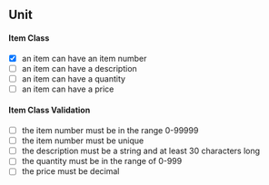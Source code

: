 ## Unit
#### Item Class
- [x] an item can have an item number
- [ ] an item can have a description
- [ ] an item can have a quantity
- [ ] an item can have a price
#### Item Class Validation
- [ ] the item number must be in the range 0-99999
- [ ] the item number must be unique
- [ ] the description must be a string and at least 30 characters long
- [ ] the quantity must be in the range of 0-999
- [ ] the price must be decimal 